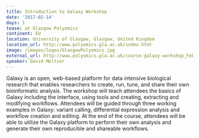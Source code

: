 ```yaml
---
title: Introduction to Galaxy Workshop
date: '2017-02-14'
days: 1
tease: at Glasgow Polyomics
continent: EU
location: University of Glasgow, Glasgow, United Kingdom
location_url: http://www.polyomics.gla.ac.uk/index.html
image: /images/logos/GlasgowPolyomics.jpg
external_url: http://www.polyomics.gla.ac.uk/course-galaxy-workshop_Feb17.html
speaker: David Meltzer
---
```


Galaxy is an open, web-based platform for data intensive biological research
that enables researchers to create, run, tune, and share their own
bioinformatic analysis. The workshop will teach attendees the basics of Galaxy
including the interface, using tools and creating, extracting and modifying
workflows. Attendees will be guided through three working examples in Galaxy:
variant calling, differential expression analysis and workflow creation and
editing. At the end of the course, attendees will be able to utilize the Galaxy
platform to perform their own analysis and generate their own reproducible and
shareable workflows.
